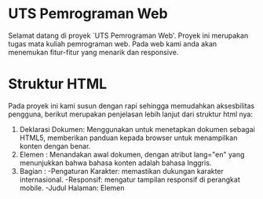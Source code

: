 # UTS Pemrograman Web

Selamat datang di proyek `UTS Pemrograman Web'. Proyek ini merupakan tugas mata kuliah pemrograman web. Pada web kami anda akan menemukan fitur-fitur yang menarik dan responsive.

# Struktur HTML
Pada proyek ini kami susun dengan rapi sehingga memudahkan aksesbilitas pengguna, berikut merupakan penjelasan lebih lanjut dari struktur html nya:

1. Deklarasi Dokumen: Menggunakan <!DOCTYPE html> untuk menetapkan dokumen sebagai HTML5, memberikan panduan kepada browser untuk menampilkan konten dengan benar.
2. Elemen <html>: Menandakan awal dokumen, dengan atribut lang="en" yang menunjukkan bahwa bahasa konten adalah bahasa Inggris.
3. Bagian <head>:
  -Pengaturan Karakter: <meta charset="UTF-8"> memastikan dukungan karakter internasional.
  -Responsif: <meta name="viewport" content="width=device-width, initial-scale=1"> mengatur tampilan responsif di perangkat mobile.
  -Judul Halaman: Elemen <title> menentukan nama halaman yang muncul di tab browser.
  -Tautan CSS: <link rel="stylesheet" href="./style.css"> menghubungkan halaman dengan file CSS untuk styling.
4. Bagian <body>: Menyimpan konten yang terlihat oleh pengguna.
5. Header:
  -Navigasi: Terdiri dari elemen <nav> dan daftar terurut (<ul>), memuat link untuk mengakses halaman "Home" dan "INFO".
6. Carousel:
  -Kontainer: Ditempatkan dalam <div class="carousel">, berfungsi untuk menampilkan beberapa item secara dinamis.
  -Item: Setiap item memiliki gambar (<img>) dan konten terstruktur di dalam <div class="content">, yang mencakup:
    -Penulis: Nama penulis yang ditampilkan dalam <div class="author">.
    -Judul dan Topik: Diidentifikasi dalam elemen <div class="title"> dan <div class="topic">.
    -Deskripsi: Informasi mendalam mengenai item yang ditampilkan dalam <div class="des">.
    -Tombol Aksi: Dua tombol di dalam <div class="buttons"> untuk mengakses informasi lebih lanjut atau inspeksi item.
7. Thumbnail:
  -Gambaran Ringkas: Menyediakan tampilan lebih kecil dari item-item dalam carousel, dengan format serupa yang mencakup gambar dan deskripsi singkat.
8. Navigasi Arrows:
  -Tombol Navigasi: Tombol <button> untuk berpindah antar item dalam carousel, memudahkan pengguna untuk menjelajahi konten.
9. Script:
  -Interaktivitas: Menggunakan <script src="app.js"></script> untuk menambahkan fungsionalitas JavaScript yang meningkatkan interaksi pengguna di halaman.

# Desain CSS
Web kami menggunakan CSS untuk memberikan tampilan dan responsif dan mudah diakses. berikut merupakan penjelasan lebih lanjut dari CSS kami:

1. Import Font
  Menggunakan @import untuk mengimpor font Poppins dari Google Fonts.
2. Styling Umum untuk Body
  font-family: Mengatur font ke Poppins.
  background-color: Hitam (#000).
  color: Abu-abu terang (#eee).
  margin: 0 untuk menghilangkan margin default.
  font-size: 14px.
3. Header dan Navigasi
  Flexbox untuk layout horizontal pada daftar navigasi.
  Penghapusan bullet points dan padding default.
  Transisi warna pada link saat hover.
4. Carousel
  width: 100vw, min-height: 100vh untuk tampilan penuh.
  Item: Ditempatkan dengan posisi absolut untuk tumpang tindih.
  Gambar: Menggunakan object-fit: cover untuk proporsi yang baik.
5. Desain Tombol
  Padding dan background color untuk tombol.
  Tombol kedua memiliki latar belakang transparan dan border.
6. Thumbnail
  Flexbox untuk layout thumbnail.
  Gambar dengan border-radius untuk sudut membulat.
7. Navigasi Arrows
  Tombol bulat dengan border-radius: 50%.
  Transisi halus saat hover.
8. Animasi dan Efek
  Menggunakan @keyframes untuk efek tampil/hilang pada konten.
  Animasi progres waktu untuk menampilkan durasi carousel.
9. Media Query
  Menyesuaikan gaya untuk perangkat kecil (max-width: 768px) dengan mengubah padding dan ukuran font.

# Penggunaan Javascript
Javascript pada web kami digunakan untuk animasi gambar pada web kami.Kode JavaScript ini mengelola logika navigasi dan transisi dalam carousel, termasuk navigasi manual dengan tombol dan pengalihan otomatis antar slide. Ini memberikan pengalaman interaktif dan dinamis bagi pengguna.

1. Element selection
2. Event Handlers
3. Timing Variables
4. Auto Slide Functionality
5. Show Slider Function
6. Clearing Timeouts

# Tampilan Website
berikut merupakan link untuk mengakses proyek ini: 
(https://bahauddinrahmanhakim.github.io/WEBSITE-kelompok-10/index.html)

# Credits
Proyek ini disusun oleh 'Dicky Dippos Sihite', 'Bahauddin Rahman Hakim', dan 'Roberto Christian'.
Jika ada pertanyaan lebih lanjut silahkan menghubungi

[Dicky Dippos Sihite](GitHub : https://github.com/Dicky-Sihite)

[Bahauddin Rahman Hakim](GitHub : https://github.com/BahauddinRahmanHakim)

[Roberto Christian](GitHub : https://github.com/RobertoChristian)
